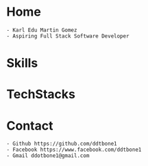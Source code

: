 # Home
    - Karl Edu Martin Gomez
    - Aspiring Full Stack Software Developer

# Skills
# TechStacks

# Contact
    - Github https://github.com/ddtbone1
    - Facebook https://www.facebook.com/ddtbone1
    - Gmail ddotbone1@gmail.com
